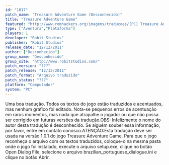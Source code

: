 ```yaml
---
id: "1017"
patch_name: "Treasure Adventure Game (Desconhecido)"
title: "Treasure Adventure Game"
featured: "http://www.romhackers.org/imagens/traducoes/[PC] Treasure Adventure Game - Desconhecido - 1.png"
type: ["Aventura","Plataforma"]
players: 1
developer: "Robit Studios"
publisher: "Robit Studios"
release_date: "12/12/2011"
author: ["Desconhecido"]
group_name: "Desconhecido"
group_site: "http://www.robitstudios.com/"
patch_version: "???"
patch_release: "12/12/2011"
patch_format: "Arquivo traduzido"
patch_status: "???"
platform: "Computador"
system: "PC"
---
```


Uma boa tradução. Todos os textos do jogo estão traduzidos e acentuados, mas nenhum gráfico foi editado. Nota-se pequenos erros de acentuação em raros momentos, mas nada que atrapalhe o jogador ou que não possa ser corrigido em futuras versões da tradução.OBS: Infelizmente o nome do autor desta tradução é desconhecido. Se alguém souber essa informação, por favor, entre em contato conosco.ATENÇÃO:Esta tradução deve ser usada na versão 1.0.1 do jogo Treasure Adventure Game. Para que o jogo reconheça o arquivo com os textos traduzidos, coloque-o na mesma pasta onde o jogo foi instalado, execute o arquivo setup.exe, clique no botão Open Dialog File, selecione o arquivo brazilian_portuguese_dialogue.ini e clique no botão Abrir.